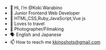- 👋 Hi, I’m @Koki Warabino
- 👀 Junior Frontend Web Developer
- 🌱 HTML,CSS,Ruby,JavaScript,Vue js
- 💞️ Loves to travel
- 📸 Photographer/Filmaking
- 🗣 English and Japanese 
- 📫 How to reach me kkinoshots@gmail.com

<!---
Kokibino/Kokibino is a ✨ special ✨ repository because its `README.md` (this file) appears on your GitHub profile.
You can click the Preview link to take a look at your changes.
--->
